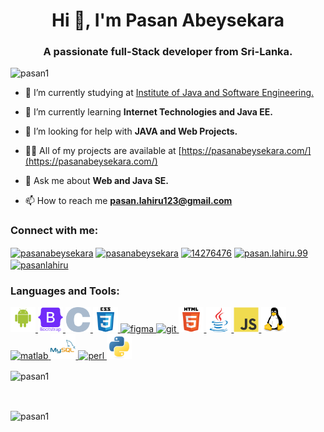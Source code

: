 <h1 align="center">Hi 👋, I'm Pasan Abeysekara</h1>
<h3 align="center">A passionate full-Stack developer from Sri-Lanka.</h3>

<p align="left"> <img src="https://komarev.com/ghpvc/?username=pasan1&label=Profile%20views&color=0e75b6&style=flat" alt="pasan1" /> </p>

- 🔭 I’m currently studying at [Institute of Java and Software Engineering.](https://www.ijse.lk/)

- 🌱 I’m currently learning **Internet Technologies and Java EE.**

- 🤝 I’m looking for help with **JAVA and Web Projects.**

- 👨‍💻 All of my projects are available at [https://pasanabeysekara.com/](https://pasanabeysekara.com/)

- 💬 Ask me about **Web and Java SE.**

- 📫 How to reach me **pasan.lahiru123@gmail.com**

<h3 align="left">Connect with me:</h3>
<p align="left">
<a href="https://twitter.com/pasanabeysekara" target="blank"><img align="center" src="https://cdn.jsdelivr.net/npm/simple-icons@3.0.1/icons/twitter.svg" alt="pasanabeysekara" height="30" width="40" /></a>
<a href="https://linkedin.com/in/pasanabeysekara" target="blank"><img align="center" src="https://cdn.jsdelivr.net/npm/simple-icons@3.0.1/icons/linkedin.svg" alt="pasanabeysekara" height="30" width="40" /></a>
<a href="https://stackoverflow.com/users/14276476" target="blank"><img align="center" src="https://cdn.jsdelivr.net/npm/simple-icons@3.0.1/icons/stackoverflow.svg" alt="14276476" height="30" width="40" /></a>
<a href="https://fb.com/pasan.lahiru.99" target="blank"><img align="center" src="https://cdn.jsdelivr.net/npm/simple-icons@3.0.1/icons/facebook.svg" alt="pasan.lahiru.99" height="30" width="40" /></a>
<a href="https://instagram.com/pasanlahiru" target="blank"><img align="center" src="https://cdn.jsdelivr.net/npm/simple-icons@3.0.1/icons/instagram.svg" alt="pasanlahiru" height="30" width="40" /></a>
</p>

<h3 align="left">Languages and Tools:</h3>
<p align="left"> <a href="https://developer.android.com" target="_blank"> <img src="https://raw.githubusercontent.com/devicons/devicon/master/icons/android/android-original-wordmark.svg" alt="android" width="40" height="40"/> </a> <a href="https://getbootstrap.com" target="_blank"> <img src="https://raw.githubusercontent.com/devicons/devicon/master/icons/bootstrap/bootstrap-plain-wordmark.svg" alt="bootstrap" width="40" height="40"/> </a> <a href="https://www.cprogramming.com/" target="_blank"> <img src="https://raw.githubusercontent.com/devicons/devicon/master/icons/c/c-original.svg" alt="c" width="40" height="40"/> </a> <a href="https://www.w3schools.com/css/" target="_blank"> <img src="https://raw.githubusercontent.com/devicons/devicon/master/icons/css3/css3-original-wordmark.svg" alt="css3" width="40" height="40"/> </a> <a href="https://www.figma.com/" target="_blank"> <img src="https://www.vectorlogo.zone/logos/figma/figma-icon.svg" alt="figma" width="40" height="40"/> </a> <a href="https://git-scm.com/" target="_blank"> <img src="https://www.vectorlogo.zone/logos/git-scm/git-scm-icon.svg" alt="git" width="40" height="40"/> </a> <a href="https://www.w3.org/html/" target="_blank"> <img src="https://raw.githubusercontent.com/devicons/devicon/master/icons/html5/html5-original-wordmark.svg" alt="html5" width="40" height="40"/> </a> <a href="https://www.java.com" target="_blank"> <img src="https://raw.githubusercontent.com/devicons/devicon/master/icons/java/java-original.svg" alt="java" width="40" height="40"/> </a> <a href="https://developer.mozilla.org/en-US/docs/Web/JavaScript" target="_blank"> <img src="https://raw.githubusercontent.com/devicons/devicon/master/icons/javascript/javascript-original.svg" alt="javascript" width="40" height="40"/> </a> <a href="https://www.linux.org/" target="_blank"> <img src="https://raw.githubusercontent.com/devicons/devicon/master/icons/linux/linux-original.svg" alt="linux" width="40" height="40"/> </a> <a href="https://www.mathworks.com/" target="_blank"> <img src="https://raw.githubusercontent.com/simple-icons/simple-icons/master/icons/mathworks.svg" alt="matlab" width="40" height="40"/> </a> <a href="https://www.mysql.com/" target="_blank"> <img src="https://raw.githubusercontent.com/devicons/devicon/master/icons/mysql/mysql-original-wordmark.svg" alt="mysql" width="40" height="40"/> </a> <a href="https://www.perl.org/" target="_blank"> <img src="https://api.iconify.design/logos-perl.svg" alt="perl" width="40" height="40"/> </a> <a href="https://www.python.org" target="_blank"> <img src="https://raw.githubusercontent.com/devicons/devicon/master/icons/python/python-original.svg" alt="python" width="40" height="40"/> </a> </p>

<p><img align="center" src="https://github-readme-stats.vercel.app/api/top-langs?username=pasan1&show_icons=true&locale=en&layout=compact&bg_color=130f40&text_color=daf7dc&title_color=dff9fb&icon_color=bb2acf" alt="pasan1" /></p>
<br/>
<p><img align="center" src="https://github-readme-stats.vercel.app/api?username=pasan1&&show_icons=true&title_color=dff9fb&icon_color=bb2acf&text_color=daf7dc&bg_color=130f40" alt="pasan1" /></p>
<br/><br/>
